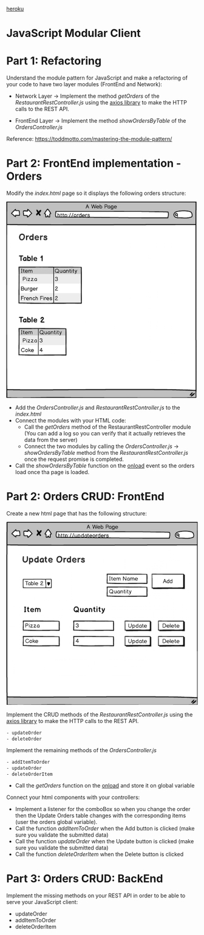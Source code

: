 [heroku](https://apirest3365-2.herokuapp.com/)
# JavaScript Modular Client



# Part 1: Refactoring

Understand the module pattern for JavaScript and make a refactoring of your code to have two layer modules (FrontEnd and Network):

- Network Layer -> Implement the method *getOrders* of the *RestaurantRestController.js* using the [axios library](https://github.com/axios/axios) to make the HTTP calls to the REST API.
 
    
- FrontEnd Layer -> Implement the method *showOrdersByTable* of the *OrdersController.js*
    
  
Reference: https://toddmotto.com/mastering-the-module-pattern/


# Part 2: FrontEnd implementation - Orders

Modify the *index.html* page so it displays the following orders structure:

![](img/orders.png)

- Add the *OrdersController.js* and *RestaurantRestController.js* to the *index.html*
- Connect the modules with your HTML code:
    - Call the *getOrders* method of the RestaurantRestController module (You can add a log so you can verify that it actually retrieves the data from the server)
    - Connect the two modules by calling the  *OrdersController.js* -> *showOrdersByTable* method from the *RestaurantRestController.js* once the request promise is completed.
- Call the *showOrdersByTable* function on the [onload](https://www.w3schools.com/tags/ev_onload.asp) event so the orders load once tha page is loaded.


# Part 2: Orders CRUD: FrontEnd

Create a new html page that has the following structure:

![](img/update-orders.png)


Implement the CRUD methods of the *RestaurantRestController.js* using the [axios library](https://github.com/axios/axios) to make the HTTP calls to the REST API.

    - updateOrder
    - deleteOrder
    
    
Implement the remaining methods of the *OrdersController.js*

    - addItemToOrder
    - updateOrder
    - deleteOrderItem
    
- Call the *getOrders* function on the [onload](https://www.w3schools.com/tags/ev_onload.asp) and store it on global variable    
    
Connect your html components with your controllers:

   - Implement a listener for the comboBox so when you change the order then the Update Orders table changes with the corresponding items (user the orders global variable).
   - Call the function *addItemToOrder* when the Add button is clicked (make sure you validate the submitted data)
   - Call the function *updateOrder* when the Update button is clicked (make sure you validate the submitted data)
   - Call the function *deleteOrderItem* when the Delete button is clicked
   
# Part 3: Orders CRUD: BackEnd   

Implement the missing methods on your REST API in order to be able to serve your JavaScript client:

- updateOrder
- addItemToOrder
- deleteOrderItem
 